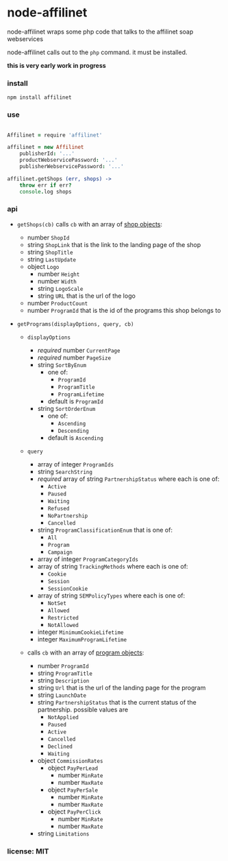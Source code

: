 # node-affilinet

node-affilinet wraps some php code that talks to the affilinet soap webservices

node-affilinet calls out to the `php` command. it must be installed.

**this is very early work in progress**

### install

    npm install affilinet

### use

```coffeescript

Affilinet = require 'affilinet'

affilinet = new Affilinet
    publisherId: '...'
    productWebservicePassword: '...'
    publisherWebservicePassword: '...'

affilinet.getShops (err, shops) ->
    throw err if err?
    console.log shops
```

### api

- `getShops(cb)` calls `cb` with an array of [shop objects](http://developer.affili.net/PortalData/1/Resources/pdfs/product_web_services_v3.0/GetShopListV3.pdf):
    - number `ShopId`
    - string `ShopLink` that is the link to the landing page of the shop
    - string `ShopTitle`
    - string `LastUpdate`
    - object `Logo`
        - number `Height`
        - number `Width`
        - string `LogoScale`
        - string `URL` that is the url of the logo
    - number `ProductCount`
    - number `ProgramId` that is the id of the programs this shop belongs to

- `getPrograms(displayOptions, query, cb)`
    - `displayOptions`
        - *required* number `CurrentPage`
        - *required* number `PageSize`
        - string `SortByEnum`
            - one of:
                - `ProgramId`
                - `ProgramTitle`
                - `ProgramLifetime`
            - default is `ProgramId`
        - string `SortOrderEnum`
            - one of:
                - `Ascending`
                - `Descending`
            - default is `Ascending`
    - `query`
        - array of integer `ProgramIds`
        - string `SearchString`
        - *required* array of string `PartnershipStatus` where each is one of:
            - `Active`
            - `Paused`
            - `Waiting`
            - `Refused`
            - `NoPartnership`
            - `Cancelled`
        - string `ProgramClassificationEnum` that is one of:
            - `All`
            - `Program`
            - `Campaign`
        - array of integer `ProgramCategoryIds`
        - array of string `TrackingMethods` where each is one of:
            - `Cookie`
            - `Session`
            - `SessionCookie`
        - array of string `SEMPolicyTypes` where each is one of:
            - `NotSet`
            - `Allowed`
            - `Restricted`
            - `NotAllowed`
        - integer `MinimumCookieLifetime`
        - integer `MaximumProgramLifetime`

    - calls `cb` with an array of [program objects](http://developer.affili.net/Portaldata/1/Resources/pdfs/Documentation_GetPrograms.pdf):
        - number `ProgramId`
        - string `ProgramTitle`
        - string `Description`
        - string `Url` that is the url of the landing page for the program
        - string `LaunchDate`
        - string `PartnershipStatus` that is the current status of the partnership. possible values are
            - `NotApplied`
            - `Paused`
            - `Active`
            - `Cancelled`
            - `Declined`
            - `Waiting`
        - object `CommissionRates`
            - object `PayPerLead`
                - number `MinRate`
                - number `MaxRate`
            - object `PayPerSale`
                - number `MinRate`
                - number `MaxRate`
            - object `PayPerClick`
                - number `MinRate`
                - number `MaxRate`
        - string `Limitations`

### license: MIT
